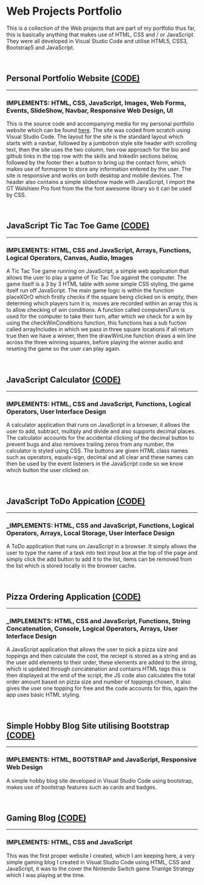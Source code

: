 # __Web Projects Portfolio__

This is a collection of the Web projects that are part of my portfolio thus far, this is basically anything that makes use of HTML, CSS and / or JavaScript. They were all developed in Visual Studio Code and utilise HTML5, CSS3, Bootstrap5 and JavaScript.

&nbsp;

## __Personal Portfolio Website__ [(CODE)](https://github.com/ProfSFrink/web_portfolio/tree/master/personal_portfolio_website_javascript)

---

### __IMPLEMENTS: HTML, CSS, JavaScript, Images, Web Forms, Events, SlideShow, Navbar, Responsive Web Design, UI__

This is the source code and accompanying media for my personal portfolio website which can be found [here](www.stevenpartlow.com). The site was coded from scratch using Visual Studio Code. The layout for the site is the standard layout which starts with a navbar, followed by a jumbotron style site header with scrolling text, then the site uses the two column, two row approach for the bio and github links in the top row with the skills and linkedIn sections below, followed by the footer then a button to bring up the contact form, which makes use of formspree to store any information entered by the user. The site is responsive and works on both desktop and mobile devices. The header also contains a simple slideshow made with JavaScript, I import the GT Walshiem Pro font from the the font awesome library so it can be used by CSS.

&nbsp;

## __JavaScript Tic Tac Toe Game__ [(CODE)](https://github.com/ProfSFrink/web_portfolio/tree/master/TicTacToe)

---

### __IMPLEMENTS: HTML, CSS and JavaScript, Arrays, Functions, Logical Operators, Canvas, Audio, Images__

A Tic Tac Toe game running on JavaScript, a simple web application that allows the user to play a game of Tic Tac Toe against the computer. The game itself is a 3 by 3 HTML table with some simple CSS styling, the game itself run off JavaScript. The main game logic is within the function placeXOrO which firstly checks if the square being clicked on is empty, then determing which players turn it is, moves are recorded within an array this is to allow checking of win conditions. A function called computersTurn is used for the computer to take their turn, after which we check for a win by using the checkWinConditions function, this functions has a sub fuction called arrayIncludes in which we pass in three square locations if all return true then we have a winner, then the drawWinLine function draws a win line across the three winning squares, before playing the winner audio and reseting the game so the user can play again.

&nbsp;

## __JavaScript Calculator__ [(CODE)](https://github.com/ProfSFrink/web_portfolio/tree/master/calculator)

---

### __IMPLEMENTS: HTML, CSS and JavaScript, Functions, Logical Operators, User Interface Design__

A calculator application that runs on JavaScript in a browser, it allows the user to add, subtract, multiply and divide and also supports decimal places. The calculator accounts for the accidental clicking of the decimal button to prevent bugs and also removes trailing zeros from any number, the calculator is styled using CSS. The buttons are given HTML class names such as operators, equals-sign, decimal and all clear and these names can then be used by the event listeners in the JavaScript code so we know which button the user clicked on.

&nbsp;

## __JavaScript ToDo Appication__ [(CODE)](https://github.com/ProfSFrink/web_portfolio/tree/master/todo_app)

---

### ___IMPLEMENTS: HTML, CSS and JavaScript, Functions, Logical Operators, Arrays, Local Storage, User Interface Design__

A ToDo application that runs on JavaScript in a browser. It simply allows the user to type the name of a task into text input box at the top of the page and simply click the add button to add it to the list, items can be removed from the list which is stored locally in the browser cache.

&nbsp;

## __Pizza Ordering Application__ [(CODE)](https://github.com/ProfSFrink/web_portfolio/tree/master/Pizza_Project)

---

### ___IMPLEMENTS: HTML, CSS and JavaScript, Functions, String Concatenation, Console, Logical Operators, Arrays, User Interface Design__

A JavaScript application that allows the user to pick a pizza size and toppings and then calculate the cost, the reciept is stored as a string and as the user add elements to their order, these elements are added to the string, which is updated through concatenation and contains HTML tags this is then displayed at the end of the script, the JS code also calculates the total order amount based on pizza size and number of toppings chosen, it also gives the user one topping for free and the code accounts for this, again the app uses basic HTML styling.

&nbsp;

## __Simple Hobby Blog Site utilising Bootstrap__ [(CODE)](https://github.com/ProfSFrink/web_portfolio/tree/master/bootstrap4_project)

---

### __IMPLEMENTS: HTML, BOOTSTRAP and JavaScript, Responsive Web Design__

A simple hobby blog site developed in Visual Studio Code using bootstrap, makes use of bootstrap features such as cards and badges.

&nbsp;

## __Gaming Blog__ [(CODE)](https://github.com/ProfSFrink/web_portfolio/tree/master/One-Page%20Website)

---

### __IMPLEMENTS: HTML, CSS and JavaScript__

This was the first proper website I created, which I am keeping here, a very simple gaming blog I created in Visual Studio Code using HTML, CSS and JavaScript, it was to the cover the Nintendo Switch game Trianlge Strategy which I was playing at the time.
